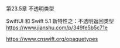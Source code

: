 第23.5章 不透明类型

SwiftUI 和 Swift 5.1 新特性之：不透明返回类型
https://www.jianshu.com/p/349fe5b5c71e

https://www.cnswift.org/opaquetypes